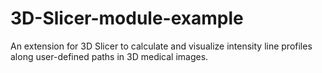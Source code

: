 # 3D-Slicer-module-example
An extension for 3D Slicer to calculate and visualize intensity line profiles along user-defined paths in 3D medical images.
